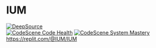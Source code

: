 # IUM
[![DeepSource](https://deepsource.io/gh/OB-UNISA/IUM.svg/?label=active+issues&show_trend=true)](https://deepsource.io/gh/OB-UNISA/IUM/?ref=repository-badge)  
[![CodeScene Code Health](https://codescene.io/projects/13541/status-badges/code-health)](https://codescene.io/projects/13541)
[![CodeScene System Mastery](https://codescene.io/projects/13541/status-badges/system-mastery)](https://codescene.io/projects/13541)  
https://replit.com/@IUM/IUM
